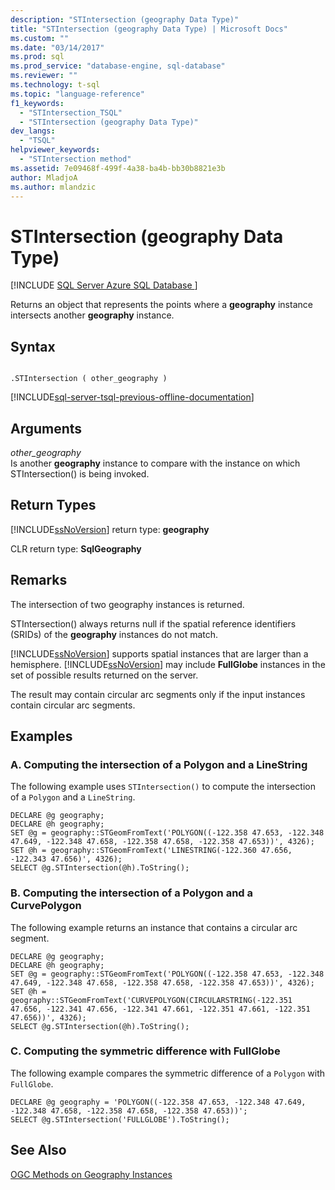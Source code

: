 ```yaml
---
description: "STIntersection (geography Data Type)"
title: "STIntersection (geography Data Type) | Microsoft Docs"
ms.custom: ""
ms.date: "03/14/2017"
ms.prod: sql
ms.prod_service: "database-engine, sql-database"
ms.reviewer: ""
ms.technology: t-sql
ms.topic: "language-reference"
f1_keywords: 
  - "STIntersection_TSQL"
  - "STIntersection (geography Data Type)"
dev_langs: 
  - "TSQL"
helpviewer_keywords: 
  - "STIntersection method"
ms.assetid: 7e09468f-499f-4a38-ba4b-bb30b8821e3b
author: MladjoA
ms.author: mlandzic 
---
```

# STIntersection (geography Data Type)
[!INCLUDE [SQL Server Azure SQL Database ](../../includes/applies-to-version/sql-asdb.md)]

  Returns an object that represents the points where a **geography** instance intersects another **geography** instance.  
  
## Syntax  
  
```  
  
.STIntersection ( other_geography )  
```  
  
[!INCLUDE[sql-server-tsql-previous-offline-documentation](../../includes/sql-server-tsql-previous-offline-documentation.md)]

## Arguments
 *other_geography*  
 Is another **geography** instance to compare with the instance on which STIntersection() is being invoked.  
  
## Return Types  
 [!INCLUDE[ssNoVersion](../../includes/ssnoversion-md.md)] return type: **geography**  
  
 CLR return type: **SqlGeography**  
  
## Remarks  
 The intersection of two geography instances is returned.  
  
 STIntersection() always returns null if the spatial reference identifiers (SRIDs) of the **geography** instances do not match.  
  
 [!INCLUDE[ssNoVersion](../../includes/ssnoversion-md.md)] supports spatial instances that are larger than a hemisphere. [!INCLUDE[ssNoVersion](../../includes/ssnoversion-md.md)] may include **FullGlobe** instances in the set of possible results returned on the server.  
  
 The result may contain circular arc segments only if the input instances contain circular arc segments.  
  
## Examples  
  
### A. Computing the intersection of a Polygon and a LineString  
 The following example uses `STIntersection()` to compute the intersection of a `Polygon` and a `LineString`.  
  
```  
DECLARE @g geography;  
DECLARE @h geography;  
SET @g = geography::STGeomFromText('POLYGON((-122.358 47.653, -122.348 47.649, -122.348 47.658, -122.358 47.658, -122.358 47.653))', 4326);  
SET @h = geography::STGeomFromText('LINESTRING(-122.360 47.656, -122.343 47.656)', 4326);  
SELECT @g.STIntersection(@h).ToString();  
```  
  
### B. Computing the intersection of a Polygon and a CurvePolygon  
 The following example returns an instance that contains a circular arc segment.  
  
```  
DECLARE @g geography;  
DECLARE @h geography;  
SET @g = geography::STGeomFromText('POLYGON((-122.358 47.653, -122.348 47.649, -122.348 47.658, -122.358 47.658, -122.358 47.653))', 4326);  
SET @h = geography::STGeomFromText('CURVEPOLYGON(CIRCULARSTRING(-122.351 47.656, -122.341 47.656, -122.341 47.661, -122.351 47.661, -122.351 47.656))', 4326);  
SELECT @g.STIntersection(@h).ToString();  
```  
  
### C. Computing the symmetric difference with FullGlobe  
 The following example compares the symmetric difference of a `Polygon` with `FullGlobe`.  
  
```  
DECLARE @g geography = 'POLYGON((-122.358 47.653, -122.348 47.649, -122.348 47.658, -122.358 47.658, -122.358 47.653))';  
SELECT @g.STIntersection('FULLGLOBE').ToString();  
```  
  
## See Also  
 [OGC Methods on Geography Instances](../../t-sql/spatial-geography/ogc-methods-on-geography-instances.md)  
  
  
